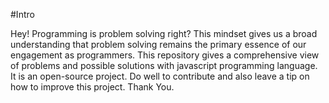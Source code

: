 #Intro

Hey! Programming is problem solving right? This mindset gives us a broad understanding that problem solving remains the primary essence of our engagement as programmers.
This repository gives a comprehensive view of problems and possible solutions with javascript programming language.
It is an open-source project. Do well to contribute and also leave a tip on how to improve this project.
Thank You.
